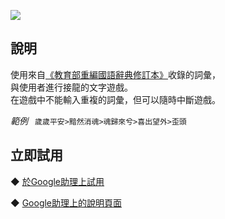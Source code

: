 [![](https://lh3.googleusercontent.com/RaAMZ5KmCKWojxT-Zv-dwv5Pxqpvgc-sdWIgp_E0HOGyXERr0btrkcxQQRZJ4FLPAERm8q1XbuQ=s90)](https://assistant.google.com/services/a/uid/000000f85bd23edc)

說明
-------
使用來自[《教育部重編國語辭典修訂本》](http://dict.revised.moe.edu.tw/cbdic/)收錄的詞彙，  
與使用者進行接龍的文字遊戲。  
在遊戲中不能輸入重複的詞彙，但可以隨時中斷遊戲。  

*範例*
``` 歲歲平安>黯然消魂>魂歸來兮>喜出望外>歪頭```

立即試用
-------
◆ [於Google助理上試用](https://assistant.google.com/services/invoke/uid/000000f85bd23edc)
  
◆ [Google助理上的說明頁面](https://assistant.google.com/services/a/uid/000000f85bd23edc)
